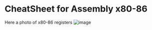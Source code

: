 # CheatSheet for Assembly x80-86
Here a photo of x80-86 registers
![image]([https://i.postimg.cc/PJvNdLSK/registers.png)
